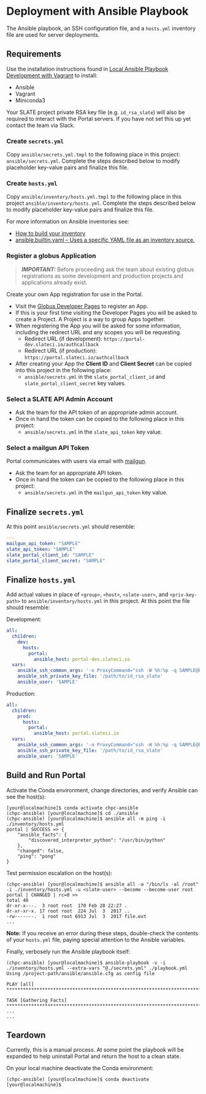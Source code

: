 # Deployment with Ansible Playbook

The Ansible playbook, an SSH configuration file, and a `hosts.yml` inventory file are used for server deployments.

## Requirements

Use the installation instructions found in [Local Ansible Playbook Development with Vagrant](vagrant.md) to install:
* Ansible
* Vagrant
* Miniconda3

Your SLATE project private RSA key file (e.g. `id_rsa_slate`) will also be required to interact with the Portal servers. If you have not set this up yet contact the team via Slack.

### Create `secrets.yml`

Copy `ansible/secrets.yml.tmpl` to the following place in this project: `ansible/secrets.yml`. Complete the steps described below to modify placeholder key-value pairs and finalize this file.

### Create `hosts.yml`

Copy `ansible/inventory/hosts.yml.tmpl` to the following place in this project `ansible/inventory/hosts.yml`. Complete the steps described below to modify placeholder key-value pairs and finalize this file.

For more information on Ansible inventories see:
* [How to build your inventory](https://docs.ansible.com/ansible/latest/user_guide/intro_inventory.html)
* [ansible.builtin.yaml – Uses a specific YAML file as an inventory source.](https://docs.ansible.com/ansible/latest/collections/ansible/builtin/yaml_inventory.html)

### Register a globus Application

> **_IMPORTANT:_** Before proceeding ask the team about existing globus registrations as some development and production projects and applications already exist.

Create your own App registration for use in the Portal.

* Visit the [Globus Developer Pages](https://developers.globus.org) to register an App.
* If this is your first time visiting the Developer Pages you will be asked to create a Project. A Project is a way to group Apps together.
* When registering the App you will be asked for some information, including the redirect URL and any scopes you will be requesting.
    * Redirect URL (if development): `https://portal-dev.slateci.io/authcallback`
    * Redirect URL (if production): `https://portal.slateci.io/authcallback`
* After creating your App the **Client ID** and **Client Secret** can be copied into this project in the following place:
    * `ansible/secrets.yml` in the `slate_portal_client_id` and `slate_portal_client_secret` key values.

### Select a SLATE API Admin Account

* Ask the team for the API token of an appropriate admin account.
* Once in hand the token can be copied to the following place in this project:
    * `ansible/secrets.yml` in the `slate_api_token` key value.

### Select a mailgun API Token

Portal communicates with users via email with [mailgun](https://www.mailgun.com/).
* Ask the team for an appropriate API token.
* Once in hand the token can be copied to the following place in this project:
    * `ansible/secrets.yml` in the `mailgun_api_token` key value.

## Finalize `secrets.yml`

At this point `ansible/secrets.yml` should resemble:

```yaml
---
mailgun_api_token: "SAMPLE"
slate_api_token: "SAMPLE"
slate_portal_client_id: "SAMPLE"
slate_portal_client_secret: "SAMPLE"
```

## Finalize `hosts.yml`

Add actual values in place of `<group>`, `<host>`, `<slate-user>`, and `<priv-key-path>` to `ansible/inventory/hosts.yml` in this project. At this point the file should resemble:

Development:

```yaml
all:
  children:
    dev:
      hosts:
        portal:
          ansible_host: portal-dev.slateci.io
  vars:
    ansible_ssh_common_args: '-o ProxyCommand="ssh -W %h:%p -q SAMPLE@bastion.slateci.net -i /path/to/id_rsa_slate"'
    ansible_ssh_private_key_file: '/path/to/id_rsa_slate'
    ansible_user: 'SAMPLE'
```

Production:

```yaml
all:
  children:
    prod:
      hosts:
        portal:
          ansible_host: portal.slateci.io
  vars:
    ansible_ssh_common_args: '-o ProxyCommand="ssh -W %h:%p -q SAMPLE@bastion.slateci.net -i /path/to/id_rsa_slate"'
    ansible_ssh_private_key_file: '/path/to/id_rsa_slate'
    ansible_user: 'SAMPLE'
```

## Build and Run Portal

Activate the Conda environment, change directories, and verify Ansible can see the host(s):

```shell
[your@localmachine]$ conda activate chpc-ansible
(chpc-ansible) [your@localmachine]$ cd ./ansible
(chpc-ansible) [your@localmachine]$ ansible all -m ping -i ./inventory/hosts.yml
portal | SUCCESS => {
    "ansible_facts": {
        "discovered_interpreter_python": "/usr/bin/python"
    },
    "changed": false,
    "ping": "pong"
}
```

Test permission escalation on the host(s):

```shell
(chpc-ansible) [your@localmachine]$ ansible all -a "/bin/ls -al /root" -i ./inventory/hosts.yml -u <slate-user> --become --become-user root
portal | CHANGED | rc=0 >>
total 40
dr-xr-x---.  3 root root  170 Feb 28 22:27 .
dr-xr-xr-x. 17 root root  224 Jul  3  2017 ..
-rw-------.  1 root root 6913 Jul  3  2017 file.ext
...
```

**Note:** If you receive an error during these steps, double-check the contents of your `hosts.yml` file, paying special attention to the Ansible variables.

Finally, verbosely run the Ansible playbook itself:

```shell
(chpc-ansible) [your@localmachine]$ ansible-playbook -v -i ./inventory/hosts.yml --extra-vars "@./secrets.yml" ./playbook.yml
Using /project-path/ansible/ansible.cfg as config file

PLAY [all] ******************************************************************************************************************

TASK [Gathering Facts] ******************************************************************************************************
...
...
```

## Teardown

Currently, this is a manual process. At some point the playbook will be expanded to help uninstall Portal and return the host to a clean state.

On your local machine deactivate the Conda environment:

```shell
(chpc-ansible) [your@localmachine]$ conda deactivate
[your@localmachine]$
```
